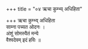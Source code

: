 +++
title = "०४ ऋचा कुम्भ्य् अधिहिता"

+++
ऋचा कुम्भ्य् अधिहिता  
साम्ना पच्यत ओदनः ।  
अंशुं सोमस्यैतं मन्ये  
वैश्वदेवम् इदं हविः ॥